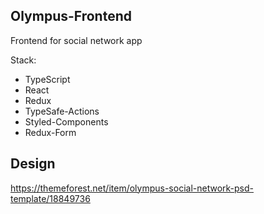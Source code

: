 ## Olympus-Frontend
Frontend for social network app

Stack:
* TypeScript
* React
* Redux
* TypeSafe-Actions
* Styled-Components
* Redux-Form

## Design
https://themeforest.net/item/olympus-social-network-psd-template/18849736